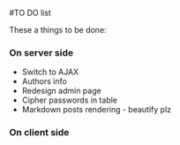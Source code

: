 #TO DO list

These a things to be done:

### On server side
* Switch to AJAX
* Authors info
* Redesign admin page
* Cipher passwords in table
* Markdown posts rendering - beautify plz

### On client side
